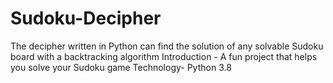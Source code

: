 # Sudoku-Decipher
The decipher written in Python can find the solution of any solvable Sudoku board with a backtracking algorithm 
Introduction -  A fun project that helps you solve your Sudoku game 
Technology- Python 3.8 

